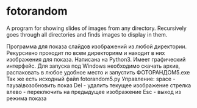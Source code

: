 # fotorandom
A program for showing slides of images from any directory. Recursively goes through all directories and finds images to display in them.

Программа для показа слайдов изображений из любой директории. Рекурсивно проходит по всем директориям и находит в них изображения для показа. 
Написана на Python3. Имеет графический интерфейс.
Для запуска под Windows необходимо скачать архив, распаковать в любое удобное место и запустить ФОТОРАНДОМ5.exe
Так же есть исходный файл fotorandom5.py
Управление: 
space - пауза\возобновить показ
Del - удалить текущее изображение
стрелка влево - переключить на предыдущее изображение
Esc - выход из режима показа
